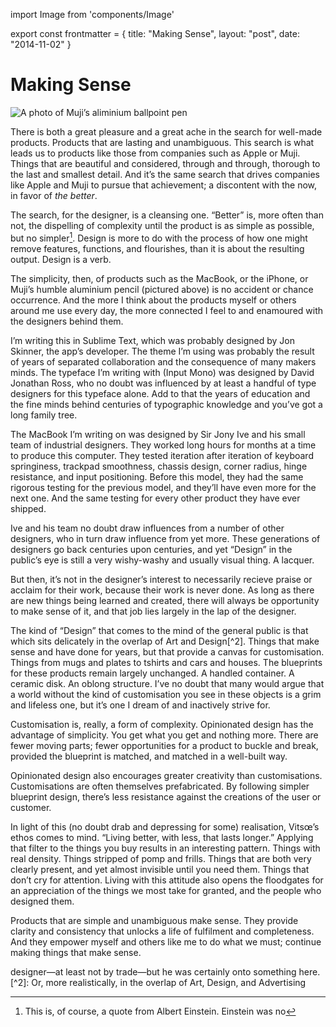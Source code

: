 import Image from 'components/Image'

export const frontmatter = {
title: "Making Sense",
layout: "post",
date: "2014-11-02"
}

# Making Sense

<Image alt="A photo of Muji’s aliminium ballpoint pen" src="2014/10/Muji-Aluminium-Pen.png" />

There is both a great pleasure and a great ache in the search for well-made
products. Products that are lasting and unambiguous. This search is what leads
us to products like those from companies such as Apple or Muji. Things that are
beautiful and considered, through and through, thorough to the last and smallest
detail. And it’s the same search that drives companies like Apple and Muji to
pursue that achievement; a discontent with the now, in favor of _the better_.

The search, for the designer, is a cleansing one. “Better” is, more often than
not, the dispelling of complexity until the product is as simple as possible,
but no simpler[^1]. Design is more to do with the process of how one might
remove features, functions, and flourishes, than it is about the resulting
output. Design is a verb.

The simplicity, then, of products such as the MacBook, or the iPhone, or Muji’s
humble aluminium pencil (pictured above) is no accident or chance occurrence.
And the more I think about the products myself or others around me use every
day, the more connected I feel to and enamoured with the designers behind them.

I’m writing this in Sublime Text, which was probably designed by Jon Skinner,
the app’s developer. The theme I’m using was probably the result of years of
separated collaboration and the consequence of many makers minds. The typeface
I’m writing with (Input Mono) was designed by David Jonathan Ross, who no doubt
was influenced by at least a handful of type designers for this typeface alone.
Add to that the years of education and the fine minds behind centuries of
typographic knowledge and you’ve got a long family tree.

The MacBook I’m writing on was designed by Sir Jony Ive and his small team of
industrial designers. They worked long hours for months at a time to produce
this computer. They tested iteration after iteration of keyboard springiness,
trackpad smoothness, chassis design, corner radius, hinge resistance, and input
positioning. Before this model, they had the same rigorous testing for the
previous model, and they’ll have even more for the next one. And the same
testing for every other product they have ever shipped.

Ive and his team no doubt draw influences from a number of other designers, who
in turn draw influence from yet more. These generations of designers go back
centuries upon centuries, and yet “Design” in the public’s eye is still a very
wishy-washy and usually visual thing. A lacquer.

But then, it’s not in the designer’s interest to necessarily recieve praise or
acclaim for their work, because their work is never done. As long as there are
new things being learned and created, there will always be opportunity to make
sense of it, and that job lies largely in the lap of the designer.

The kind of “Design” that comes to the mind of the general public is that which
sits delicately in the overlap of Art and Design[^2]. Things that make sense and
have done for years, but that provide a canvas for customisation. Things from
mugs and plates to tshirts and cars and houses. The blueprints for these
products remain largely unchanged. A handled container. A ceramic disk. An
oblong structure. I’ve no doubt that many would argue that a world without the
kind of customisation you see in these objects is a grim and lifeless one, but
it’s one I dream of and inactively strive for.

Customisation is, really, a form of complexity. Opinionated design has the
advantage of simplicity. You get what you get and nothing more. There are fewer
moving parts; fewer opportunities for a product to buckle and break, provided
the blueprint is matched, and matched in a well-built way.

Opinionated design also encourages greater creativity than customisations.
Customisations are often themselves prefabricated. By following simpler
blueprint design, there’s less resistance against the creations of the user or
customer.

In light of this (no doubt drab and depressing for some) realisation, Vitsœ’s
ethos comes to mind. “Living better, with less, that lasts longer.” Applying
that filter to the things you buy results in an interesting pattern. Things with
real density. Things stripped of pomp and frills. Things that are both very
clearly present, and yet almost invisible until you need them. Things that don’t
cry for attention. Living with this attitude also opens the floodgates for an
appreciation of the things we most take for granted, and the people who designed
them.

Products that are simple and unambiguous make sense. They provide clarity and
consistency that unlocks a life of fulfilment and completeness. And they empower
myself and others like me to do what we must; continue making things that make
sense.

[^1]: This is, of course, a quote from Albert Einstein. Einstein was no

designer—at least not by trade—but he was certainly onto something here. [^2]:
Or, more realistically, in the overlap of Art, Design, and Advertising
